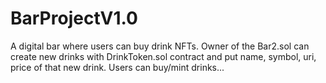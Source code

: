 # BarProjectV1.0
A digital bar where users can buy drink NFTs.
Owner of the Bar2.sol can create new drinks with DrinkToken.sol contract and put name, symbol, uri, price of that new drink.
Users can buy/mint drinks...
